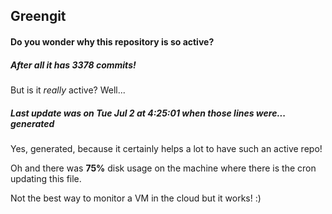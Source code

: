 ## Greengit

#### Do you wonder why this repository is so active?

##### After all it has 3378 commits!

But is it *really* active? Well...

##### Last update was on Tue Jul 2 at 4:25:01 when those lines were... generated

Yes, generated, because it certainly helps a lot to have such an active repo!

Oh and there was **75%** disk usage on the machine
where there is the cron updating this file.

Not the best way to monitor a VM in the cloud but it works! :)

